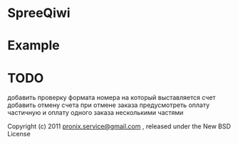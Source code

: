 SpreeQiwi
=========

Example
=======


TODO
====
добавить проверку формата номера на который выставляется счет
добавить отмену счета при отмене заказа
предусмотреть оплату частичную и оплату одного заказа несколькими частями


Copyright (c) 2011 pronix.service@gmail.com , released under the New BSD License

